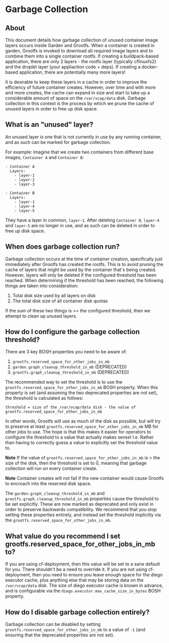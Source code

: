 # Garbage Collection

## About

This document details how garbage collection of unused container image layers occurs inside Garden and Grootfs.
When a container is created in garden, Grootfs is invoked to download all required image layers and to combine them into a single container rootfs.
If creating a buildpack-based application, there are only 2 layers - the rootfs layer (typically cflinuxfs2) and the droplet layer (your appliaction code + deps).
If creating a docker-based application, there are potentially many more layers!

It is desirable to keep these layers in a cache in order to improve the efficiency of future container creates.
However, over time and with more and more creates, the cache can expand in size and start to take up a considerable amount of space on the `/var/vcap/data` disk.
Garbage collection in this context is the process by which we prune the cache of unused layers in order to free up disk space.

## What is an "unused" layer?

An unused layer is one that is not currently in use by any running container, and as such can be marked for garbage collection.

For example: Imagine that we create two containers from different base
images, `Container A` and `Container B`:

```
- Container A
  Layers:
    - layer-1
    - layer-2
    - layer-3

- Container B
  Layers:
    - layer-1
    - layer-4
    - layer-5

```

They have a layer in common, `layer-1`. After deleting  `Container B`,
`layer-4` and `layer-5` are no longer in use, and as such can be deleted in order to free up disk space.

## When does garbage collection run?

Garbage collection occurs at the time of container creation, specifically just immediately after Grootfs has created the rootfs. This is to avoid pruning the cache of layers that might be used by the container that's being created.
However, layers will only be deleted if the configured threshold has been reached. When determining if the threshold has been reached, the following things are taken into consideration:

1. Total disk size used by all layers on disk
1. The total disk size of all container disk quotas 

If the sum of these two things is >= the configured threshold, then we attempt to clean up unused layers.

## How do I configure the garbage collection threshold?

There are 3 key BOSH properties you need to be aware of:

1. `grootfs.reserved_space_for_other_jobs_in_mb`
1. `garden.graph_cleanup_threshold_in_mb` (DEPRECATED)
1. `grootfs.graph_cleanup_threshold_in_mb` (DEPRECATED)

The recommended way to set the threshold is to use the `grootfs.reserved_space_for_other_jobs_in_mb` BOSH property.
When this property is set (and assuming the two deprecated properties are not set), the threshold is calculated as follows:

```
threshold = size of the /var/vcap/data disk - the value of grootfs.reserved_space_for_other_jobs_in_mb
```

In other words, Grootfs will use as much of the disk as possible, but will try to preserve at least `grootfs.reserved_space_for_other_jobs_in_mb` MB for other jobs to use. The hope is that this makes it easier for operators to configure the threshold to a value that actually makes sense! I.e. Rather than having to correctly guess a value to explicitly set the threshold value to.

**Note** If the value of `grootfs.reserved_space_for_other_jobs_in_mb` is > the size of the disk, then the threshold is set to 0, meaning that garbage collection will run on every container create.

**Note** Container creates will not fail if the new container would cause Grootfs to encroach into the reserved disk space.

The `garden.graph_cleanup_threshold_in_mb` and `grootfs.graph_cleanup_threshold_in_mb` properties cause the threshold to be set explicitly. These are now marked as deprecated and only exist in order to preserve backwards compatibility. We recommend that you stop setting these properties entirely, and instead set the threshold implicitly via the `grootfs.reserved_space_for_other_jobs_in_mb`. 

## What value do you recommend I set grootfs.reserved_space_for_other_jobs_in_mb to?

If you are using cf-deployment, then this value will be set to a sane default for you. There shouldn't be a need to override it.
If you are not using cf-deployment, then you need to ensure you leave enough space for the diego executor cache, plus anything else that may be storing data on the `/var/vcap/data` disk. The size of diego executor cache is known in advance, and is configurable via the `diego.executor.max_cache_size_in_bytes` BOSH property. 

## How do I disable garbage collection entirely?

Garbage collection can be disabled by setting `grootfs.reserved_space_for_other_jobs_in_mb` to a value of `-1` (and ensuring that the deprecated properties are not set). 
